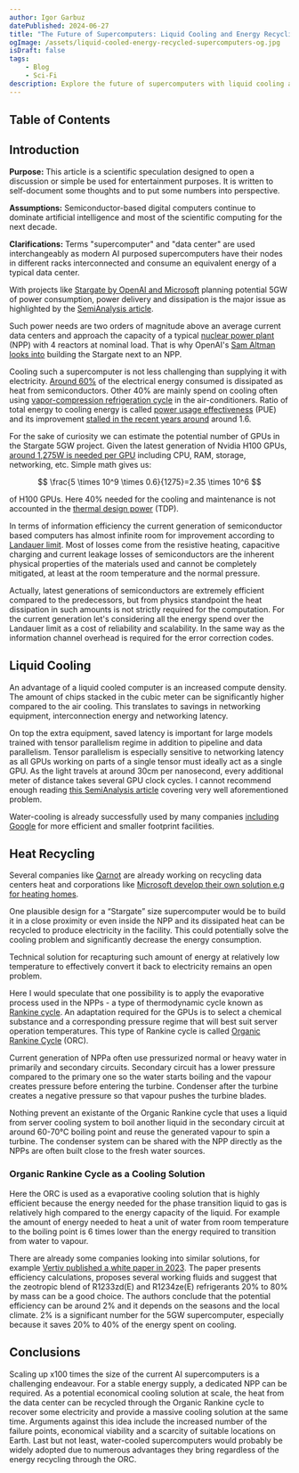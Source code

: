 ```yaml
---
author: Igor Garbuz
datePublished: 2024-06-27
title: "The Future of Supercomputers: Liquid Cooling and Energy Recycling"
ogImage: /assets/liquid-cooled-energy-recycled-supercomputers-og.jpg
isDraft: false
tags:
    - Blog
    - Sci-Fi
description: Explore the future of supercomputers with liquid cooling and energy recycling, addressing power and cooling challenges effectively.
---
```


## Table of Contents

## Introduction

**Purpose:** This article is a scientific speculation designed to open a discussion or simple be used for entertainment purposes. It is written to self-document some thoughts and to put some numbers into perspective.

**Assumptions:** Semiconductor-based digital computers continue to dominate artificial intelligence and most of the scientific computing for the next decade.

**Clarifications:** Terms "supercomputer" and "data center" are used interchangeably as modern AI purposed supercomputers have their nodes in different racks interconnected and consume an equivalent energy of a typical data center.

With projects like [Stargate by OpenAI and Microsoft](https://www.geeksforgeeks.org/openai-and-microsoft-plan-100-billion-ai-stargate/) planning potential 5GW of power consumption, power delivery and dissipation is the major issue as highlighted by the [SemiAnalysis article](https://www.semianalysis.com/p/ai-datacenter-energy-dilemma-race).

Such power needs are two orders of magnitude above an average current data centers and approach the capacity of a typical [nuclear power plant](https://en.wikipedia.org/wiki/Nuclear_power_plant) (NPP) with 4 reactors at nominal load. That is why OpenAI's [Sam Altman looks into](https://www.fastcompany.com/91136574/oklo-ipo-spac-sam-altman) building the Stargate next to an NPP.

Cooling such a supercomputer is not less challenging than supplying it with electricity. [Around 60%](https://www.mckinsey.com/industries/technology-media-and-telecommunications/our-insights/investing-in-the-rising-data-center-economy) of the electrical energy consumed is dissipated as heat from semiconductors. Other 40% are mainly spend on cooling often using [vapor-compression refrigeration cycle](https://en.wikipedia.org/wiki/Vapor-compression_refrigeration) in the air-conditioners. Ratio of total energy to cooling energy is called [power usage effectiveness](https://en.wikipedia.org/wiki/Power_usage_effectiveness) (PUE) and its improvement [stalled in the recent years around](https://www.mckinsey.com/industries/technology-media-and-telecommunications/our-insights/investing-in-the-rising-data-center-economy) around 1.6.

For the sake of curiosity we can estimate the potential number of GPUs in the Stargate 5GW project. Given the latest generation of Nvidia H100 GPUs, [around 1,275W is needed per GPU](https://www.semianalysis.com/p/ai-datacenter-energy-dilemma-race) including CPU, RAM, storage, networking, etc. Simple math gives us:

$$
\frac{5 \times 10^9 \times 0.6}{1275}=2.35 \times 10^6
$$

of H100 GPUs. Here 40% needed for the cooling and maintenance is not accounted in the [thermal design power](https://en.wikipedia.org/wiki/Thermal_design_power) (TDP).

In terms of information efficiency the current generation of semiconductor based computers has almost infinite room for improvement according to [Landauer limit](https://en.wikipedia.org/wiki/Landauer%27s_principle). Most of losses come from the resistive heating, capacitive charging and current leakage losses of semiconductors are the inherent physical properties of the materials used and cannot be completely mitigated, at least at the room temperature and the normal pressure.

Actually, latest generations of semiconductors are extremely efficient compared to the predecessors, but from physics standpoint the heat dissipation in such amounts is not strictly required for the computation. For the current generation let's considering all the energy spend over the Landauer limit as a cost of reliability and scalability. In the same way as the information channel overhead is required for the error correction codes.

## Liquid Cooling

An advantage of a liquid cooled computer is an increased compute density. The amount of chips stacked in the cubic meter can be significantly higher compared to the air cooling.
This translates to savings in networking equipment, interconnection energy and networking latency.

On top the extra equipment, saved latency is important for large models trained with tensor parallelism regime in addition to pipeline and data parallelism. Tensor parallelism is especially sensitive to networking latency as all GPUs working on parts of a single tensor must ideally act as a single GPU. As the light travels at around 30cm per nanosecond, every additional meter of distance takes several GPU clock cycles. I cannot recommend enough reading [this SemiAnalysis article](https://www.semianalysis.com/p/100000-h100-clusters-power-network) covering very well aforementioned problem.

Water-cooling is already successfully used by many companies [including Google](https://blog.google/outreach-initiatives/sustainability/our-commitment-to-climate-conscious-data-center-cooling/) for more efficient and smaller footprint facilities.

## Heat Recycling

Several companies like [Qarnot](https://qarnot.com/en) are already working on recycling data centers heat and corporations like [Microsoft develop their own solution e.g for heating homes](https://local.microsoft.com/blog/datacenter_heat_repurposed/).

One plausible design for a “Stargate” size supercomputer would be to build it in a close proximity or even inside the NPP and its dissipated heat can be recycled to produce electricity in the facility. This could potentially solve the cooling problem and significantly decrease the energy consumption.

Technical solution for recapturing such amount of energy at relatively low temperature to effectively convert it back to electricity remains an open problem.

Here I would speculate that one possibility is to apply the evaporative process used in the NPPs - a type of thermodynamic cycle known as [Rankine cycle](https://en.wikipedia.org/wiki/Rankine_cycle). An adaptation required for the GPUs is to select a chemical substance and a corresponding pressure regime that will best suit server operation temperatures. This type of Rankine cycle is called [Organic Rankine Cycle](https://en.wikipedia.org/wiki/Organic_Rankine_cycle) (ORC).

Current generation of NPPa often use pressurized normal or heavy water in primarily and secondary circuits. Secondary circuit has a lower pressure compared to the primary one so the water starts boiling and the vapour creates pressure before entering the turbine. Condenser after the turbine creates a negative pressure so that vapour pushes the turbine blades.

Nothing prevent an existante of the Organic Rankine cycle that uses a liquid from server cooling system to boil another liquid in the secondary circuit at around 60-70°C boiling point and reuse the generated vapour to spin a turbine. The condenser system can be shared with the NPP directly as the NPPs are often built close to the fresh water sources.

### Organic Rankine Cycle as a Cooling Solution

Here the ORC is used as a evaporative cooling solution that is highly efficient because the energy needed for the phase transition liquid to gas is relatively high compared to the energy capacity of the liquid. For example the amount of energy needed to heat a unit of water from room temperature to the boiling point is 6 times lower than the energy required to transition from water to vapour.

There are already some companies looking into similar solutions, for example [Vertiv published a white paper in 2023](https://www.vertiv.com/49d45e/globalassets/documents/white-papers/vertiv-experimental-lessons-of-organic-rankine-wp-en-na-sl-71085-web_383464_0.pdf). The paper presents efficiency calculations, proposes several working fluids and suggest that the zeotropic blend of R1233zd(E) and R1234ze(E) refrigerants 20% to 80% by mass can be a good choice. The authors conclude that the potential efficiency can be around 2% and it depends on the seasons and the local climate. 2% is a significant number for the 5GW supercomputer, especially because it saves 20% to 40% of the energy spent on cooling.

## Conclusions

Scaling up x100 times the size of the current AI supercomputers is a challenging endeavour. For a stable energy supply, a dedicated NPP can be required. As a potential economical cooling solution at scale, the heat from the data center can be recycled through the Organic Rankine cycle to recover some electricity and provide a massive cooling solution at the same time. Arguments against this idea include the increased number of the failure points, economical viability and a scarcity of suitable locations on Earth. Last but not least, water-cooled supercomputers would probably be widely adopted due to numerous advantages they bring regardless of the energy recycling through the ORC.
